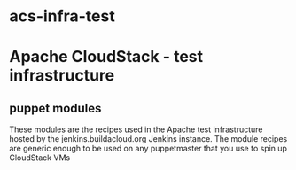 acs-infra-test
==============

# Apache CloudStack - test infrastructure 

## puppet modules
These modules are the recipes used in the Apache test infrastructure hosted by
the jenkins.buildacloud.org Jenkins instance. The module recipes are generic
enough to be used on any puppetmaster that you use to spin up CloudStack VMs

